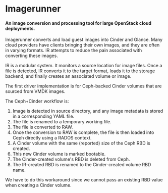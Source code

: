 # Imagerunner
#### An image conversion and processing tool for large OpenStack cloud deployments.

Imagerunner converts and load guest images into Cinder and Glance. Many cloud providers have clients bringing their own images, and they are often in varying formats. IR attempts to reduce the pain associated with converting these images.

IR is a modular system. It monitors a source location for image files. Once a file is detected, IR converts it to the target format, loads it to the storage backend, and finally creates an associated volume or image. 

The first driver implementation is for Ceph-backed Cinder volumes that are sourced from VMDK images.  
  
The Ceph+Cinder workflow is:

1. Image is detected in source directory, and any image metadata is stored in a corresponding YAML file.  
2. The file is renamed to a temporary working file.  
3. The file is converted to RAW.  
4. Once the conversion to RAW is complete, the file is then loaded into Ceph directly using a RADOS context.
5. A Cinder volume with the same (reported) size of the Ceph RBD is created.
6. This new Cinder volume is marked bootable.
7. The Cinder-created volume's RBD is deleted from Ceph.
8. The IR-created RBD is renamed to the Cinder-created volume RBD name.  
  
We have to do this workaround since we cannot pass an existing RBD value when creating a Cinder volume.
